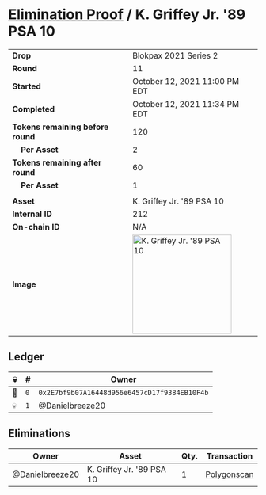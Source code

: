 # [Elimination Proof](./readme.md) / K. Griffey Jr. &#039;89 PSA 10

|||
|---|---|
| **Drop** | Blokpax 2021 Series 2 |
| **Round** | 11 |
| **Started** | October 12, 2021 11:00 PM EDT |
| **Completed** | October 12, 2021 11:34 PM EDT |
| **Tokens remaining before round** | 120 |
| **&nbsp;&nbsp;&nbsp;&nbsp;Per Asset** | 2 |
| **Tokens remaining after round** | 60 |
| **&nbsp;&nbsp;&nbsp;&nbsp;Per Asset** | 1 |
| | |
| **Asset** | K. Griffey Jr. &#039;89 PSA 10 |
| **Internal ID** | 212 |
| **On-chain ID** | N/A |
| **Image** | <img src="https://tcdn.blokpax.com/9484ebfa-6369-4b3a-aab3-fc70d697ecbc/41ce6e27bb1c6399a9d6019ff3d4d5e62e00f7f42a763d4c6aa1ea68f2201e07.jpg" height="200" alt="K. Griffey Jr. &#039;89 PSA 10" /> |

## Ledger

| 💀 | # | Owner |
| --- | --- | --- |
| 👑 | `0` | `0x2E7bf9b07A16448d956e6457cD17f9384EB10F4b` |
| 💀 | `1` | @Danielbreeze20 |


## Eliminations

| Owner | Asset | Qty. | Transaction |
| --- | --- | --- | --- |
| @Danielbreeze20 | K. Griffey Jr. '89 PSA 10 | 1 | [Polygonscan](https://polygonscan.com/tx/0x8962338051b5e7c8c2e703c63cc58e47a44fa397836bd28ce850bf064d5d5aaf) |

